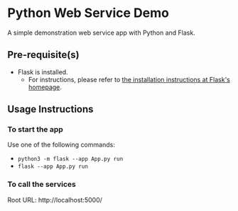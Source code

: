 # Python Web Service Demo
A simple demonstration web service app with Python and Flask.

## Pre-requisite(s)
* Flask is installed.
  - For instructions, please refer to [the installation instructions at Flask's homepage](https://flask.palletsprojects.com/en/3.0.x/installation/#install-flask).

## Usage Instructions
### To start the app
Use one of the following commands:
* `python3 -m flask --app App.py run`
* `flask --app App.py run`

### To call the services
Root URL: http://localhost:5000/
